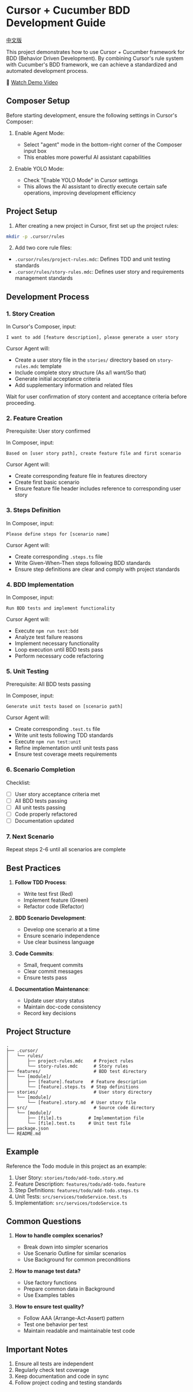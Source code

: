 # Cursor + Cucumber BDD Development Guide

[中文版](./README.md)

This project demonstrates how to use Cursor + Cucumber framework for BDD (Behavior Driven Development). By combining Cursor's rule system with Cucumber's BDD framework, we can achieve a standardized and automated development process.

🎥 [Watch Demo Video](https://youtu.be/teiqYP-yW4U?si=_X4T81lLYlVYwF4-)

## Composer Setup

Before starting development, ensure the following settings in Cursor's Composer:

1. Enable Agent Mode:
   - Select "agent" mode in the bottom-right corner of the Composer input box
   - This enables more powerful AI assistant capabilities

2. Enable YOLO Mode:
   - Check "Enable YOLO Mode" in Cursor settings
   - This allows the AI assistant to directly execute certain safe operations, improving development efficiency

## Project Setup

1. After creating a new project in Cursor, first set up the project rules:

```bash
mkdir -p .cursor/rules
```

2. Add two core rule files:

- `.cursor/rules/project-rules.mdc`: Defines TDD and unit testing standards
- `.cursor/rules/story-rules.mdc`: Defines user story and requirements management standards

## Development Process

### 1. Story Creation
In Cursor's Composer, input:
```
I want to add [feature description], please generate a user story
```
Cursor Agent will:
- Create a user story file in the `stories/` directory based on `story-rules.mdc` template
- Include complete story structure (As a/I want/So that)
- Generate initial acceptance criteria
- Add supplementary information and related files

Wait for user confirmation of story content and acceptance criteria before proceeding.

### 2. Feature Creation
Prerequisite: User story confirmed

In Composer, input:
```
Based on [user story path], create feature file and first scenario
```
Cursor Agent will:
- Create corresponding feature file in features directory
- Create first basic scenario
- Ensure feature file header includes reference to corresponding user story

### 3. Steps Definition
In Composer, input:
```
Please define steps for [scenario name]
```
Cursor Agent will:
- Create corresponding `.steps.ts` file
- Write Given-When-Then steps following BDD standards
- Ensure step definitions are clear and comply with project standards

### 4. BDD Implementation
In Composer, input:
```
Run BDD tests and implement functionality
```
Cursor Agent will:
- Execute `npm run test:bdd`
- Analyze test failure reasons
- Implement necessary functionality
- Loop execution until BDD tests pass
- Perform necessary code refactoring

### 5. Unit Testing
Prerequisite: All BDD tests passing

In Composer, input:
```
Generate unit tests based on [scenario path]
```
Cursor Agent will:
- Create corresponding `.test.ts` file
- Write unit tests following TDD standards
- Execute `npm run test:unit`
- Refine implementation until unit tests pass
- Ensure test coverage meets requirements

### 6. Scenario Completion
Checklist:
- [ ] User story acceptance criteria met
- [ ] All BDD tests passing
- [ ] All unit tests passing
- [ ] Code properly refactored
- [ ] Documentation updated

### 7. Next Scenario
Repeat steps 2-6 until all scenarios are complete

## Best Practices

1. **Follow TDD Process**:
   - Write test first (Red)
   - Implement feature (Green)
   - Refactor code (Refactor)

2. **BDD Scenario Development**:
   - Develop one scenario at a time
   - Ensure scenario independence
   - Use clear business language

3. **Code Commits**:
   - Small, frequent commits
   - Clear commit messages
   - Ensure tests pass

4. **Documentation Maintenance**:
   - Update user story status
   - Maintain doc-code consistency
   - Record key decisions

## Project Structure

```
.
├── .cursor/
│   └── rules/
│       ├── project-rules.mdc    # Project rules
│       └── story-rules.mdc      # Story rules
├── features/                    # BDD test directory
│   └── [module]/
│       ├── [feature].feature   # Feature description
│       └── [feature].steps.ts  # Step definitions
├── stories/                     # User story directory
│   └── [module]/
│       └── [feature].story.md  # User story file
├── src/                         # Source code directory
│   └── [module]/
│       ├── [file].ts          # Implementation file
│       └── [file].test.ts     # Unit test file
├── package.json
└── README.md
```

## Example

Reference the Todo module in this project as an example:

1. User Story: `stories/todo/add-todo.story.md`
2. Feature Description: `features/todo/add-todo.feature`
3. Step Definitions: `features/todo/add-todo.steps.ts`
4. Unit Tests: `src/services/todoService.test.ts`
5. Implementation: `src/services/todoService.ts`

## Common Questions

1. **How to handle complex scenarios?**
   - Break down into simpler scenarios
   - Use Scenario Outline for similar scenarios
   - Use Background for common preconditions

2. **How to manage test data?**
   - Use factory functions
   - Prepare common data in Background
   - Use Examples tables

3. **How to ensure test quality?**
   - Follow AAA (Arrange-Act-Assert) pattern
   - Test one behavior per test
   - Maintain readable and maintainable test code

## Important Notes

1. Ensure all tests are independent
2. Regularly check test coverage
3. Keep documentation and code in sync
4. Follow project coding and testing standards 